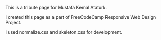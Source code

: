This is a tribute page for Mustafa Kemal Ataturk. 

I created this page as a part of FreeCodeCamp Responsive Web Design Project.

I used normalize.css and skeleton.css for development. 